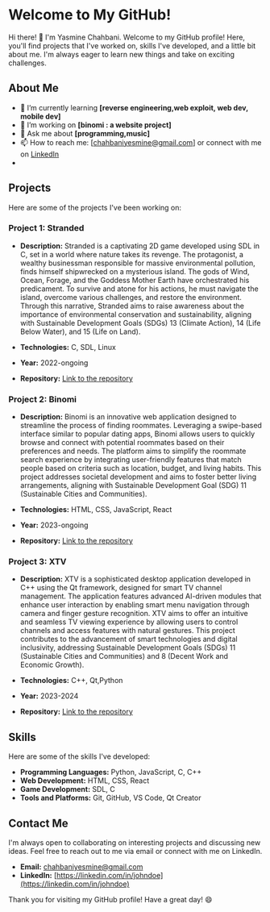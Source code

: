 # Welcome to My GitHub!


Hi there! 👋 I'm Yasmine Chahbani. Welcome to my GitHub profile! Here, you'll find projects that I've worked on, skills I've developed, and a little bit about me. I'm always eager to learn new things and take on exciting challenges.

## About Me

- 🌱 I’m currently learning **[reverse engineering,web exploit, web dev, mobile dev]**
- 🔭 I’m working on **[binomi : a website project]**
- 💬 Ask me about **[programming,music]**
- 📫 How to reach me: [chahbaniyesmine@gmail.com] or connect with me on [LinkedIn](www.linkedin.com/in/yasmine-chahbani-1aa13124b)
- 
## Projects

Here are some of the projects I've been working on:

### Project 1: Stranded
- **Description:**  Stranded is a captivating 2D game developed using SDL in C, set in a world where nature takes its revenge. The protagonist, a wealthy businessman responsible for massive environmental pollution, finds himself shipwrecked on a mysterious island. The gods of Wind, Ocean, Forage, and the Goddess Mother Earth have orchestrated his predicament. To survive and atone for his actions, he must navigate the island, overcome various challenges, and restore the environment. Through this narrative, Stranded aims to raise awareness about the importance of environmental conservation and sustainability, aligning with Sustainable Development Goals (SDGs) 13 (Climate Action), 14 (Life Below Water), and 15 (Life on Land).

- **Technologies:** C, SDL, Linux
- **Year:** 2022-ongoing
- **Repository:** [Link to the repository](https://github.com/yasminechahbani/stranded)

### Project 2: Binomi
- **Description:**  Binomi is an innovative web application designed to streamline the process of finding roommates. Leveraging a swipe-based interface similar to popular dating apps, Binomi allows users to quickly browse and connect with potential roommates based on their preferences and needs. The platform aims to simplify the roommate search experience by integrating user-friendly features that match people based on criteria such as location, budget, and living habits. This project addresses societal development and aims to foster better living arrangements, aligning with Sustainable Development Goal (SDG) 11 (Sustainable Cities and Communities).

- **Technologies:** HTML, CSS, JavaScript, React
- **Year:** 2023-ongoing
- **Repository:** [Link to the repository]([https://github.com/yasminechahbani/binomi](https://github.com/azzizkhayat/Projetweb))

### Project 3: XTV
- **Description:**   XTV is a sophisticated desktop application developed in C++ using the Qt framework, designed for smart TV channel management. The application features advanced AI-driven modules that enhance user interaction by enabling smart menu navigation through camera and finger gesture recognition. XTV aims to offer an intuitive and seamless TV viewing experience by allowing users to control channels and access features with natural gestures. This project contributes to the advancement of smart technologies and digital inclusivity, addressing Sustainable Development Goals (SDGs) 11 (Sustainable Cities and Communities) and 8 (Decent Work and Economic Growth).

- **Technologies:** C++, Qt,Python
- **Year:** 2023-2024
- **Repository:** [Link to the repository]([https://github.com/yasminechahbani/xtv](https://github.com/yasminechahbani/SmartTvChannelManagement))

## Skills

Here are some of the skills I've developed:

- **Programming Languages:** Python, JavaScript, C, C++
- **Web Development:** HTML, CSS, React
- **Game Development:** SDL, C
- **Tools and Platforms:** Git, GitHub, VS Code, Qt Creator

## Contact Me

I'm always open to collaborating on interesting projects and discussing new ideas. Feel free to reach out to me via email or connect with me on LinkedIn.

- **Email:** [chahbaniyesmine@gmail.com](mailto:chahbaniyesmine@gmail.com)
- **LinkedIn:** [https://linkedin.com/in/johndoe](https://linkedin.com/in/johndoe)


Thank you for visiting my GitHub profile! Have a great day! 😄
